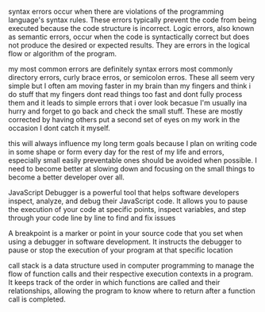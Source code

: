 syntax errors occur when there are violations of the programming language's syntax rules. These errors typically prevent the code from being executed because the code structure is incorrect. Logic errors, also known as semantic errors, occur when the code is syntactically correct but does not produce the desired or expected results. They are errors in the logical flow or algorithm of the program.

my most common errors are definitely syntax errors most commonly directory errors, curly brace erros, or semicolon erros. These all seem very simple but I often am moving faster in my brain than my fingers and think i do stuff that my fingers dont read things too fast and dont fully process them and it leads to simple errors that i over look becasue I'm usually ina hurry and forget to go back and check the small stuff. These are mostly corrected by having others put a second set of eyes on my work in the occasion I dont catch it myself. 

this will always influence my long term goals because I plan on writing code in some shape or form every day for the rest of my life and errors, especially small easily preventable ones should be avoided when possible. I need to become better at slowing down and focusing on the small things to become a better developer over all. 

JavaScript Debugger is a powerful tool that helps software developers inspect, analyze, and debug their JavaScript code. It allows you to pause the execution of your code at specific points, inspect variables, and step through your code line by line to find and fix issues

A breakpoint is a marker or point in your source code that you set when using a debugger in software development. It instructs the debugger to pause or stop the execution of your program at that specific location

call stack is a data structure used in computer programming to manage the flow of function calls and their respective execution contexts in a program. It keeps track of the order in which functions are called and their relationships, allowing the program to know where to return after a function call is completed.
